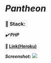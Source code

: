 # ***Pantheon***

### :scroll: Stack:

   ***:heavy_check_mark: PHP***

**:link:  [Link(Heroku)](https://pantheon-framework.herokuapp.com/)**

***Screenshot:***
![](https://lh3.googleusercontent.com/fvddk5oapaChRPjvaaILqo6XBdkVekxPdbSUvxDExHab2AHcKVbS8BmKrcIXPg2Fs2ciB-DZJ_SKp7pvpBoh0MWLXrPyBHA6fnIYFua-6HE1m-1IR2Dq0DHqSCXYvw7AGjgWoSGOeQ=w1366-h626-no)
